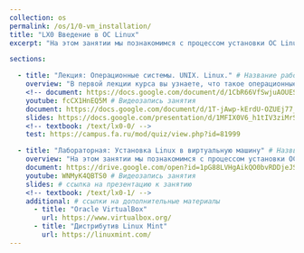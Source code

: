 ```yaml
---
collection: os
permalink: /os/1/0-vm_installation/
title: "LX0 Введение в ОС Linux"
excerpt: "На этом занятии мы познакомимся с процессом установки ОС Linux на примере дистрибутива Linux Mint 20 в виртуальную машину Oracle VirtualBox"

sections:

  - title: "Лекция: Операционные системы. UNIX. Linux." # Название работы
    overview: "В первой лекции курса вы узнаете, что такое операционные системы, зачем они нужны, почему важны UNIX-подобные ОС, основные отличительные черты ОС Linux." # Пояснительный текст
    <!-- document: https://docs.google.com/document/d/1CbR66VfSwjuAOUESDgGxlHDbk33snLiINdjJ2sdkdUI/edit#heading=h.g6b0x7swgei # ссылка на методические указания -->
    youtube: fcCX1HnEQ5M # Видеозапись занятия
    document: https://docs.google.com/document/d/1T-jAwp-kErdU-OZUEj77_P9SPYiuzaoAyFMJVx4zTbg/edit?usp=sharing 
    slides: https://docs.google.com/presentation/d/1MFIX0V6_h1tIV3ziMrSjFvsnm5Wuc7RoZx-tI5ZDvfA/edit?usp=sharing # ссылка на презентацию к занятию
    <!-- textbook: /text/lx0-0/ -->
    test: https://campus.fa.ru/mod/quiz/view.php?id=81999

  - title: "Лабораторная: Установка Linux в виртуальную машину" # Назввание работы
    overview: "На этом занятии мы познакомимся с процессом установки ОС Linux на примере дистрибутива Linux Mint 20 в виртуальную машину Oracle VirtualBox" # Пояснительный текст
    document: https://drive.google.com/open?id=1pG88LVHgAikQO0bvRDDjeJSkw2QyKgh5oln981Qi4bk # ссылка на методические указания
    youtube: WNMyK4QBTS0 # Видеозапись занятия
    slides: # ссылка на презентацию к занятию
    <!-- textbook: /text/lx0-1/ -->
    additional: # ссылки на дополнительные материалы
      - title: "Oracle VirtualBox"
        url: https://www.virtualbox.org/
      - title: "Дистрибутив Linux Mint"
        url: https://linuxmint.com/
---
```

